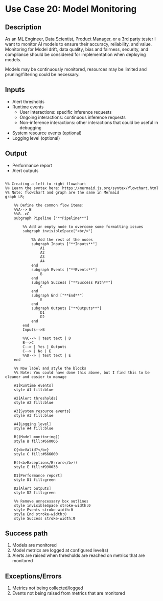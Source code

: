 # Use Case 20: Model Monitoring

## Description

As an <a href="https://github.com/MLOps-OpenAPI/arch-diagrams?tab=readme-ov-file#ml-engineers">ML Engineer</a>, <a href="https://github.com/MLOps-OpenAPI/arch-diagrams?tab=readme-ov-file#data-scientists">Data Scientist</a>, <a href="https://github.com/MLOps-OpenAPI/arch-diagrams?tab=readme-ov-file#product-managers">Product Manager</a>, or a <a href="https://github.com/MLOps-OpenAPI/arch-diagrams?tab=readme-ov-file#3rd-party-tester">3rd party tester</a> I want to monitor AI models to ensure their accuracy, reliability, and value. Monitoring for Model drift, data quality, bias and fairness, security, and compliance should be considered for implementation when deploying models. 

Models may be continuously monitored, resources may be limited and pruning/filtering could be necessary.

## Inputs

* Alert thresholds
* Runtime events
    * User interactions: specific inference requests
    * Ongoing interactions: continuous inference requests
    * Non-inference interactions: other interactions that could be useful in debugging
* System resource events (optional)
* Logging level (optional)


## Output

* Performance report
* Alert outputs

```mermaid

%% Creating a left-to-right flowchart
%% Learn the syntax here: https://mermaid.js.org/syntax/flowchart.html
%% Note: flowchart and graph are the same in Mermaid
graph LR;

    %% Define the common flow items:
    %%A--> B
    %%B-->C
    subgraph Pipeline ["**Pipeline**"]
        
        %% Add an empty node to overcome some formatting issues
        subgraph invisibleSpace["<br/>"]

            %% Add the rest of the nodes
            subgraph Inputs ["**Inputs**"]
                A1
                A2
                A3
                A4
            end
            subgraph Events ["**Events**"]
                B
            end
            subgraph Success ["**Success Path**"]
                C
            end
            subgraph End ["**End**"]
                E
            end
            subgraph Outputs ["**Outputs**"]
                D1
                D2
            end
        end
        Inputs-->B

        %%C--> | test text | D
        B-->C
        C--> | Yes | Outputs
        C--> | No | E
        %%D--> | test text | E
    end

    %% Now label and style the blocks
    %% Note: You could have done this above, but I find this to be cleaner and easier to manage

    A1[Runtime events]
    style A1 fill:blue

    A2[Alert thresholds]
    style A2 fill:blue

    A3[System resource events]
    style A3 fill:blue

    A4[Logging level]
    style A4 fill:blue

    B((Model monitoring))
    style B fill:#660066

    C{<b>Valid?</b>}
    style C fill:#666600

    E((<b>Exceptions/Errors</b>))
    style E fill:#990033

    D1[Performance report]
    style D1 fill:green

    D2[Alert outputs]
    style D2 fill:green

    %% Remove unnecessary box outlines
    style invisibleSpace stroke-width:0
    style Events stroke-width:0
    style End stroke-width:0
    style Success stroke-width:0

```


## Success path

1. Models are monitored
2. Model metrics are logged at configured level(s)
3. Alerts are raised when thresholds are reached on metrics that are monitored

## Exceptions/Errors

1. Metrics not being collected/logged
2. Events not being raised from metrics that are monitored 
